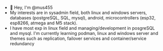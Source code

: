 - 👋 Hey, I'm @mus455
- My interests are in sysadmin field, both linux and windows servers, databases (postgreSQL, SQL, mysql), android, microcontrollers (esp32, esp8266, atmega and M5 stack).
- I have most exp in linux field and managing/development in posgreSQL and mysql. I'm currently learning podman, linux and windows server and themes such as replication, failover services and container/service redundancy

